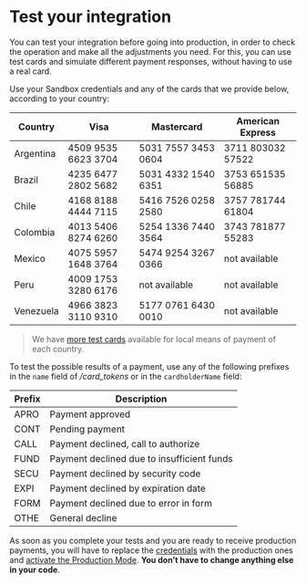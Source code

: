# Test your integration

You can test your integration before going into production, in order to check the operation and make all the adjustments you need. For this, you can use test cards and simulate different payment responses, without having to use a real card.

Use your Sandbox credentials and any of the cards that we provide below, according to your country:


| Country    | Visa                | Mastercard          | American Express  |
| ---------- | ------------------- | ------------------- | ----------------- |
| Argentina  | 4509 9535 6623 3704 | 5031 7557 3453 0604 | 3711 803032 57522 |
| Brazil     | 4235 6477 2802 5682 | 5031 4332 1540 6351 | 3753 651535 56885 |
| Chile      | 4168 8188 4444 7115 | 5416 7526 0258 2580 | 3757 781744 61804 |
| Colombia   | 4013 5406 8274 6260 | 5254 1336 7440 3564 | 3743 781877 55283 |
| Mexico     | 4075 5957 1648 3764 | 5474 9254 3267 0366 | not available     |
| Peru       | 4009 1753 3280 6176 | not available       | not available     |
| Venezuela  | 4966 3823 3110 9310 | 5177 0761 6430 0010 | not available     |

> We have [more test cards]() available for local means of payment of each country.

To test the possible results of a payment, use any of the following prefixes in the `name` field of */card_tokens* or in the `cardholderName` field:

| Prefix  |                Description                  |
| ------- | ------------------------------------------- |
| APRO    | Payment approved                            |
| CONT    | Pending payment                             |
| CALL    | Payment declined, call to authorize         |
| FUND    | Payment declined due to insufficient funds  |
| SECU    | Payment declined by security code           |
| EXPI    | Payment declined by expiration date         |
| FORM    | Payment declined due to error in form       |
| OTHE    | General decline                             |

As soon as you complete your tests and you are ready to receive production payments, you will have to replace the [credentials]() with the production ones and [activate the Production Mode](#). **You don’t have to change anything else in your code**.
